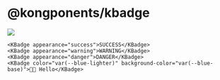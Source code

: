 # @kongponents/kbadge

[![](https://img.shields.io/npm/v/@kongponents/kbadge.svg?style=flat-square)](https://www.npmjs.com/package/@kongponents/kbadge)

```vue
<KBadge appearance="success">SUCCESS</KBadge>
<KBadge appearance="warning">WARNING</KBadge>
<KBadge appearance="danger">DANGER</KBadge>
<KBadge color="var(--blue-lighter)" background-color="var(--blue-base)">👋🏻 Hello</KBadge>
```
